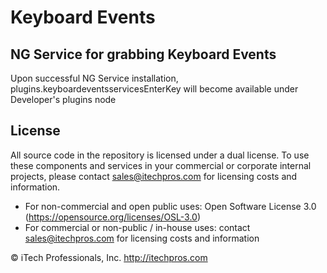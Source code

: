 # Keyboard Events
## NG Service for grabbing Keyboard Events
Upon successful NG Service installation, plugins.keyboardeventsservicesEnterKey will become available under Developer's plugins node

## License

All source code in the repository is licensed under a dual license.  To use these components and services in your commercial or corporate internal projects, please contact sales@itechpros.com for licensing costs and information.

 * For non-commercial and open public uses: Open Software License 3.0 (https://opensource.org/licenses/OSL-3.0)
 * For commercial or non-public / in-house uses: contact sales@itechpros.com for licensing costs and information

&copy; iTech Professionals, Inc. 
http://itechpros.com
